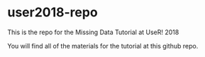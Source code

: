 
<!-- README.md is generated from README.Rmd. Please edit that file -->

# user2018-repo

This is the repo for the Missing Data Tutorial at UseR\! 2018

You will find all of the materials for the tutorial at this github repo.
